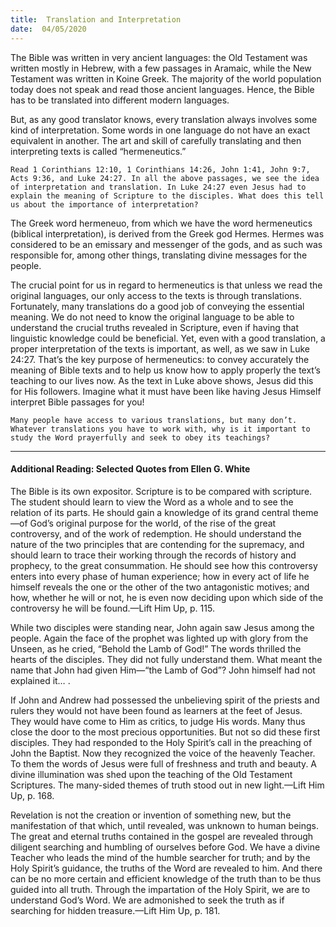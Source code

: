 ```yaml
---
title:  Translation and Interpretation
date:  04/05/2020
---
```


The Bible was written in very ancient languages: the Old Testament was written mostly in Hebrew, with a few passages in Aramaic, while the New Testament was written in Koine Greek. The majority of the world population today does not speak and read those ancient languages. Hence, the Bible has to be translated into different modern languages.

But, as any good translator knows, every translation always involves some kind of interpretation. Some words in one language do not have an exact equivalent in another. The art and skill of carefully translating and then interpreting texts is called “hermeneutics.”

`Read 1 Corinthians 12:10, 1 Corinthians 14:26, John 1:41, John 9:7, Acts 9:36, and Luke 24:27. In all the above passages, we see the idea of interpretation and translation. In Luke 24:27 even Jesus had to explain the meaning of Scripture to the disciples. What does this tell us about the importance of interpretation?`

The Greek word hermeneuo, from which we have the word hermeneutics (biblical interpretation), is derived from the Greek god Hermes. Hermes was considered to be an emissary and messenger of the gods, and as such was responsible for, among other things, translating divine messages for the people.

The crucial point for us in regard to hermeneutics is that unless we read the original languages, our only access to the texts is through translations. Fortunately, many translations do a good job of conveying the essential meaning. We do not need to know the original language to be able to understand the crucial truths revealed in Scripture, even if having that linguistic knowledge could be beneficial. Yet, even with a good translation, a proper interpretation of the texts is important, as well, as we saw in Luke 24:27. That’s the key purpose of hermeneutics: to convey accurately the meaning of Bible texts and to help us know how to apply properly the text’s teaching to our lives now. As the text in Luke above shows, Jesus did this for His followers. Imagine what it must have been like having Jesus Himself interpret Bible passages for you!

`Many people have access to various translations, but many don’t. Whatever translations you have to work with, why is it important to study the Word prayerfully and seek to obey its teachings?`

---

#### Additional Reading: Selected Quotes from Ellen G. White

The Bible is its own expositor. Scripture is to be compared with scripture. The student should learn to view the Word as a whole and to see the relation of its parts. He should gain a knowledge of its grand central theme—of God’s original purpose for the world, of the rise of the great controversy, and of the work of redemption. He should understand the nature of the two principles that are contending for the supremacy, and should learn to trace their working through the records of history and prophecy, to the great consummation. He should see how this controversy enters into every phase of human experience; how in every act of life he himself reveals the one or the other of the two antagonistic motives; and how, whether he will or not, he is even now deciding upon which side of the controversy he will be found.—Lift Him Up, p. 115.

While two disciples were standing near, John again saw Jesus among the people. Again the face of the prophet was lighted up with glory from the Unseen, as he cried, “Behold the Lamb of God!” The words thrilled the hearts of the disciples. They did not fully understand them. What meant the name that John had given Him—“the Lamb of God”? John himself had not explained it… .

If John and Andrew had possessed the unbelieving spirit of the priests and rulers they would not have been found as learners at the feet of Jesus. They would have come to Him as critics, to judge His words. Many thus close the door to the most precious opportunities. But not so did these first disciples. They had responded to the Holy Spirit’s call in the preaching of John the Baptist. Now they recognized the voice of the heavenly Teacher. To them the words of Jesus were full of freshness and truth and beauty. A divine illumination was shed upon the teaching of the Old Testament Scriptures. The many-sided themes of truth stood out in new light.—Lift Him Up, p. 168.

Revelation is not the creation or invention of something new, but the manifestation of that which, until revealed, was unknown to human beings. The great and eternal truths contained in the gospel are revealed through diligent searching and humbling of ourselves before God. We have a divine Teacher who leads the mind of the humble searcher for truth; and by the Holy Spirit’s guidance, the truths of the Word are revealed to him. And there can be no more certain and efficient knowledge of the truth than to be thus guided into all truth. Through the impartation of the Holy Spirit, we are to understand God’s Word. We are admonished to seek the truth as if searching for hidden treasure.—Lift Him Up, p. 181.
